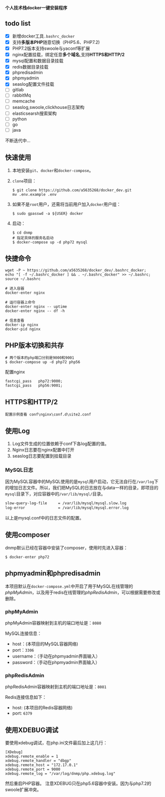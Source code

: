 **个人技术栈docker一键安装程序**

## todo list

- [x] 新增docker工具`.bashrc_docker`
- [x] 支持**多版本PHP**随意切换（PHP5.6、PHP7.2)
- [x] PHP7.2版本支持swoole与yaconf等扩展
- [x] nginx配置挂载，绑定任意**多个域名**,支持**HTTPS和HTTP/2**
- [x] mysql配置和数据目录挂载
- [x] redis数据目录挂载
- [x] phpredisadmin
- [x] phpmyadmin
- [x] seaslog配置文件挂载
- [ ] gitlab
- [ ] rabbitMq
- [ ] memcache
- [ ] seaslog,swoole,clickhouse日志架构
- [ ] elasticsearsh搜索架构
- [ ] python
- [ ] go
- [ ] java

不断迭代中...

## 快速使用

1. 本地安装`git`、`docker`和`docker-compose`。

2. `clone`项目：
    ```
    $ git clone https://github.com/a5635268/docker_dev.git
    mv .env.example .env
    ```

3. 如果不是`root`用户，还需将当前用户加入`docker`用户组：
    ```
    $ sudo gpasswd -a ${USER} docker
    ```
4. 启动：
    ```
    $ cd dnmp
    # 指定具体的服务名启动
    $ docker-compose up -d php72 mysql
    ```

## 快捷命令

    wget -P ~ https://github.com/a5635268/docker_dev/.bashrc_docker;
    echo "[ -f ~/.bashrc_docker ] && . ~/.bashrc_docker" >> ~/.bashrc; source ~/.bashrc

    # 进入容器
    docker-enter nginx

    # 运行容器上命令
    docker-enter nginx -- uptime
    docker-enter nginx -- df -h

    # 信息查看
    docker-ip nginx
    docker-pid nginx

## PHP版本切换和共存

```
# 两个版本的php端口分别是9000和9001
$ docker-compose up -d php72 php56
```

配置nginx

```
fastcgi_pass   php72:9000;
fastcgi_pass   php56:9001;
```

## HTTPS和HTTP/2

    配置示例查看 conf\nginx\conf.d\site2.conf


## 使用Log

1. Log文件生成的位置依赖于conf下各log配置的值。
2. Nginx日志要在nginx配置中打开
3. seaslog日志要配置到挂载目录


### MySQL日志
因为MySQL容器中的MySQL使用的是`mysql`用户启动，它无法自行在`/var/log`下的增加日志文件。所以，我们把MySQL的日志放在与data一样的目录，即项目的`mysql`目录下，对应容器中的`/var/lib/mysql/`目录。
```bash
slow-query-log-file     = /var/lib/mysql/mysql.slow.log
log-error               = /var/lib/mysql/mysql.error.log
```
以上是mysql.conf中的日志文件的配置。

## 使用composer
dnmp默认已经在容器中安装了composer，使用时先进入容器：
```
$ docker-enter php72
```

## phpmyadmin和phpredisadmin
本项目默认在`docker-compose.yml`中开启了用于MySQL在线管理的*phpMyAdmin*，以及用于redis在线管理的*phpRedisAdmin*，可以根据需要修改或删除。

### phpMyAdmin
phpMyAdmin容器映射到主机的端口地址是：`8080`

MySQL连接信息：
- host：(本项目的MySQL容器网络)
- port：`3306`
- username：（手动在phpmyadmin界面输入）
- password：（手动在phpmyadmin界面输入）

### phpRedisAdmin

phpRedisAdmin容器映射到主机的端口地址是：`8081`

Redis连接信息如下：
- host: (本项目的Redis容器网络)
- port: `6379`


## 使用XDEBUG调试

要使用xdebug调试，在php.ini文件最后加上这几行：

```
[XDebug]
xdebug.remote_enable = 1
xdebug.remote_handler = "dbgp"
xdebug.remote_host = "172.17.0.1"
xdebug.remote_port = 9000
xdebug.remote_log = "/var/log/dnmp/php.xdebug.log"
```

然后重启PHP容器。
注意XDEBUG只在php5.6容器中安装。因为与php7.2的swoole扩展冲突。